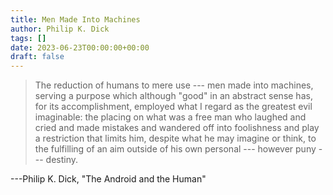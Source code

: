 ```yaml
---
title: Men Made Into Machines
author: Philip K. Dick
tags: []
date: 2023-06-23T00:00:00+00:00
draft: false
---
```


> The reduction of humans to mere use --- men made into machines, serving a purpose which although "good" in an abstract sense has, for its accomplishment, employed what I regard as the greatest evil imaginable: the placing on what was a free man who laughed and cried and made mistakes and wandered off into foolishness and play a restriction that limits him, despite what he may imagine or think, to the fulfilling of an aim outside of his own personal --- however puny --- destiny.

---Philip K. Dick, "The Android and the Human"
